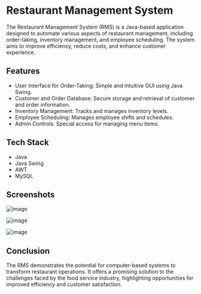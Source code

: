 # Restaurant Management System
The Restaurant Management System (RMS) is a Java-based application designed to automate various aspects of restaurant management, including order-taking, inventory management, and employee scheduling. The system aims to improve efficiency, reduce costs, and enhance customer experience.

## Features
- User Interface for Order-Taking: Simple and intuitive GUI using Java Swing.
- Customer and Order Database: Secure storage and retrieval of customer and order information.
- Inventory Management: Tracks and manages inventory levels.
- Employee Scheduling: Manages employee shifts and schedules.
- Admin Controls: Special access for managing menu items.

## Tech Stack
- Java
- Java Swing
- AWT
- MySQL

## Screenshots

![image](https://github.com/user-attachments/assets/641ccc48-c2c1-4969-87ae-bae636780461)

![image](https://github.com/user-attachments/assets/56b4abfd-b6a1-4635-a457-798dcae9c61e)

![image](https://github.com/user-attachments/assets/3a7a8b7f-ab05-426b-a579-1e632ab67d34)

## Conclusion
The RMS demonstrates the potential for computer-based systems to transform restaurant operations. It offers a promising solution to the challenges faced by the food service industry, highlighting opportunities for improved efficiency and customer satisfaction.
